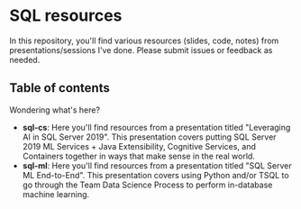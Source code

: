 # SQL resources

In this repository, you'll find various resources (slides, code, notes) from presentations/sessions I've done. Please submit issues or feedback as needed. 

## Table of contents

Wondering what's here?

- **sql-cs**: Here you'll find resources from a presentation titled "Leveraging AI in SQL Server 2019". This presentation covers putting SQL Server 2019 ML Services + Java Extensibility, Cognitive Services, and Containers together in ways that make sense in the real world.
- **sql-ml**: Here you'll find resources from a presentation titled "SQL Server ML End-to-End". This presentation covers using Python and/or TSQL to go through the Team Data Science Process to perform in-database machine learning. 